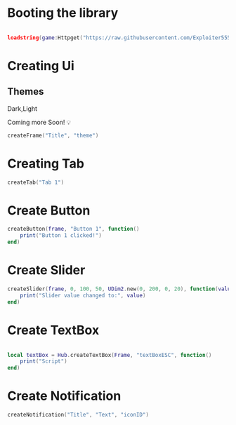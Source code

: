 # Booting the library
```lua

loadstring(game:Httpget("https://raw.githubusercontent.com/Exploiter555/Scripts/main/XB.lua"))()
```

# Creating Ui
## Themes
Dark,Light

Coming more Soon! 💡
```lua
createFrame("Title", "theme")
```


# Creating Tab
```lua
createTab("Tab 1")
```

# Create Button
```lua
createButton(frame, "Button 1", function()
    print("Button 1 clicked!")
end)
```

# Create Slider
```lua
createSlider(frame, 0, 100, 50, UDim2.new(0, 200, 0, 20), function(value)
    print("Slider value changed to:", value)
end)
```

# Create TextBox
```lua

local textBox = Hub.createTextBox(Frame, "textBoxESC", function()
    print("Script")
end)
```

# Create Notification
```lua
createNotification("Title", "Text", "iconID")
```